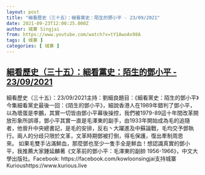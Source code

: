 ```yaml
---
layout: post
title: "細看歷史（三十五）：細看黨史：陌生的鄧小平 - 23/09/2021"
date: 2021-09-23T12:00:25.000Z
author: 城寨 Singjai
from: https://www.youtube.com/watch?v=tY1AwoAx98A
tags: [ 城寨 ]
categories: [ 城寨 ]
---
```

<!--1632398425000-->
[細看歷史（三十五）：細看黨史：陌生的鄧小平 - 23/09/2021](https://www.youtube.com/watch?v=tY1AwoAx98A)
------

<div>
細看歷史（三十五）：23/09/2021主持：劉細良題目：《細看黨史：陌生的鄧小平》今集細看黨史最後一回：《陌生的鄧小平》，細說香港人在1989年錯判了鄧小平，以為壞蛋是李鵬，其實一切皆由鄧小平幕後操控，我們被1979-89這十年間改革開放形象所誤導，鄧小平其實一直是毛澤東的副手，由1933年開始成為毛的追隨者，他晉升中央總書記，是毛的安排，反右丶大躍進及中蘇論戰，毛均交予鄧執行。兩人的分歧只限於文革，文革時期鄧被打倒，得毛保護，復出牽制周恩來。 如果毛雙手沾滿鮮血，那麼鄧也至少一隻手全是鮮血！想認識真實的鄧小平，我推薦大家鍾延麟著《文革前的鄧小平：毛澤東的副帥 1956-1966》，中文大學出版社。Facebook: https://facebook.com/kowloonsingjai支持城寨Kurioushttps://www.kurious.live
</div>
